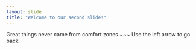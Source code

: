 ```yaml
---
layout: slide
title: "Welcome to our second slide!"
---
```

Great things never came from comfort zones ~~~
Use the left arrow to go back
